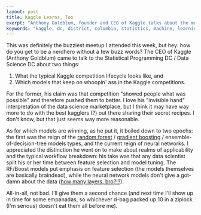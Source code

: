 ```yaml
---
layout: post
title: Kaggle Learns, Too
exerpt: "Anthony Goldblum, founder and CEO of Kaggle talks about the models that win"
keywords: "kaggle, dc, district, columbia, statistics, machine, learning, neural, networks, xgboost, gradient"
---
```


This was definitely the buzziest meetup I attended this week, but hey: how do you get to be a nerdhero without a few buzz words? The CEO of Kaggle (Anthony Goldblum) came to talk to the Statistical Programming DC / Data Science DC about two things:

1. What the typical Kaggle competition lifecycle looks like, and
2. Which models that keep on whoopin' ass in the Kaggle competitions.

For the former, his claim was that competition "showed people what was possible" and therefore pushed them to better. I love his "invisible hand" interpretation of the data science marketplace, but I think it may have way more to do with the best kagglers (?) out there sharing their secret recipes. I don't know, but that just seems way more reasonable.

As for which models are winning, as he put it, it boiled down to two epochs: the first was the reign of the [random forest](https://en.wikipedia.org/wiki/Random_forest) / [gradient boosting](https://github.com/dmlc/xgboost) / ensemble-of-decision-tree models types, and the current reign of neural networks. I appreciated the distinction he went on to make about realms of applicability and the typical workflow breakdown: his take was that any data scientist split his or her time between feature selection and model tuning. The RF/Boost models put emphasis on feature selection (the models themselves are basically braindead), while the neural network models don't give a got-damn about the data ([how many layers, bro?!?](https://i.imgur.com/ktUOnca.jpg)).

All-in-all, not bad. I'll give them a second chance (and next time I'll show up in time for some empanadas, so whichever d-bag packed up 10 in a ziplock (I'm serious) doesn't eat them all before me).
